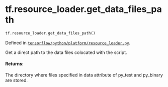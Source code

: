 <div itemscope itemtype="http://developers.google.com/ReferenceObject">
<meta itemprop="name" content="tf.resource_loader.get_data_files_path" />
</div>

# tf.resource_loader.get_data_files_path

``` python
tf.resource_loader.get_data_files_path()
```



Defined in [`tensorflow/python/platform/resource_loader.py`](https://www.tensorflow.org/code/tensorflow/python/platform/resource_loader.py).

Get a direct path to the data files colocated with the script.

#### Returns:

The directory where files specified in data attribute of py_test
and py_binary are stored.